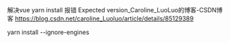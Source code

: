 解决vue yarn install 报错 Expected version_Caroline_LuoLuo的博客-CSDN博客 https://blog.csdn.net/caroline_Luoluo/article/details/85129389

yarn install --ignore-engines